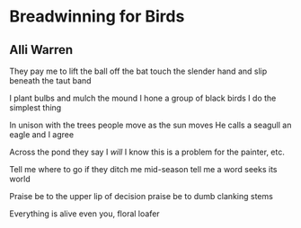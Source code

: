 # Breadwinning for Birds
## Alli Warren
They pay me to lift
the ball off the bat
touch the slender hand
and slip beneath the taut band

I plant bulbs and mulch the mound
I hone a group of black birds
I do the simplest thing

In unison with the trees
people move as the sun moves
He calls a seagull an eagle
and I agree

Across the pond
they say I _will_
I know this is a problem
for the painter, etc.

Tell me where to go
if they ditch me mid-season
tell me a word
seeks its world

Praise be to the upper lip of decision
praise be to dumb clanking stems

Everything is alive
even you, floral loafer